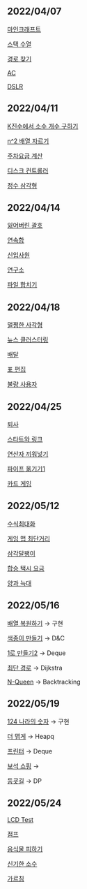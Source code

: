 ## 2022/04/07

[마인크래프트](./18111.py)

[스택 수열](./1874.py)

[경로 찾기](./11403.py)

[AC](./5430.py)

[DSLR](./9019.py)

## 2022/04/11

[K진수에서 소수 개수 구하기](./k진수에서소수개수구하기.py)

[n^2 배열 자르기](./n^2배열자르기.py)

[주차요금 계산](./주차요금계산.py)

[디스크 컨트롤러](./디스크컨트롤러.py)

[정수 삼각형](./정수삼각형.py)

## 2022/04/14

[잃어버린 괄호](./1541.py)

[연속합](./1912.py)

[신입사원](./1946.py)

[연구소](./14502.py)

[파일 합치기](./11066.py)

## 2022/04/18

[멀쩡한 사각형](./멀쩡한사각형.py)

[뉴스 클러스터링](./뉴스클러스터링.py)

[배달](./배달.py)

[표 편집](./표편집.py)

[불량 사용자](./불량사용자.py)

## 2022/04/25

[퇴사](./14501.py)

[스타트와 링크](./14889.py)

[연산자 끼워넣기](./14888.py)

[파이프 옮기기1](./17070.py)

[카드 게임](./11062.py)

## 2022/05/12

[수식최대화](./수식최대화.py)

[게임 맵 최단거리](./게임맵최단거리.py)

[삼각달팽이](./삼각달팽이.py)

[합승 택시 요금](./합승택시요금.py)

[양과 늑대](./양과늑대.py)

## 2022/05/16

[배열 복원하기](./16967.py) → 구현

[색종이 만들기](./2630.py) → D&C

[1로 만들기2](./12852.py) → Deque

[최단 경로](./1753.py) → Dijkstra

[N-Queen](./9663.py) → Backtracking

## 2022/05/19

[124 나라의 숫자](./124나라의숫자.py) → 구현

[더 맵게](./더맵게.py) → Heapq

[프린터](./프린터.py) → Deque

[보석 쇼핑](./보석쇼핑.py) → 

[등굣길](./등굣길.py) → DP

## 2022/05/24

[LCD Test](./2290.py)

[점프](./1890.py)

[음식물 피하기](./1743.py)

[신기한 소수](./2023.py)

[가르침](./1062.py)
